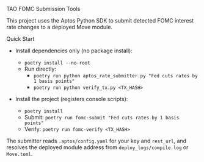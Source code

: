 TAO FOMC Submission Tools

This project uses the Aptos Python SDK to submit detected FOMC interest rate changes to a deployed Move module.

Quick Start

- Install dependencies only (no package install):
  - `poetry install --no-root`
  - Run directly:
    - `poetry run python aptos_rate_submitter.py "Fed cuts rates by 1 basis points"`
    - `poetry run python verify_tx.py <TX_HASH>`

- Install the project (registers console scripts):
  - `poetry install`
  - Submit: `poetry run fomc-submit "Fed cuts rates by 1 basis points"`
  - Verify: `poetry run fomc-verify <TX_HASH>`

The submitter reads `.aptos/config.yaml` for your key and `rest_url`, and resolves the deployed module address from `deploy_logs/compile.log` or `Move.toml`.

